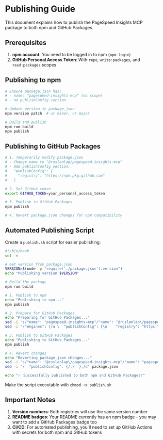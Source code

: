 # Publishing Guide

This document explains how to publish the PageSpeed Insights MCP package to both npm and GitHub Packages.

## Prerequisites

1. **npm account**: You need to be logged in to npm (`npm login`)
2. **GitHub Personal Access Token**: With `repo`, `write:packages`, and `read:packages` scopes

## Publishing to npm

```bash
# Ensure package.json has:
# - name: "pagespeed-insights-mcp" (no scope)
# - no publishConfig section

# Update version in package.json
npm version patch  # or minor, or major

# Build and publish
npm run build
npm publish
```

## Publishing to GitHub Packages

```bash
# 1. Temporarily modify package.json
# - Change name to "@ruslanlap/pagespeed-insights-mcp"
# - Add publishConfig section:
#   "publishConfig": {
#     "registry": "https://npm.pkg.github.com"
#   }

# 2. Set GitHub token
export GITHUB_TOKEN=your_personal_access_token

# 3. Publish to GitHub Packages
npm publish

# 4. Revert package.json changes for npm compatibility
```

## Automated Publishing Script

Create a `publish.sh` script for easier publishing:

```bash
#!/bin/bash
set -e

# Get version from package.json
VERSION=$(node -p "require('./package.json').version")
echo "Publishing version $VERSION"

# Build the package
npm run build

# 1. Publish to npm
echo "Publishing to npm..."
npm publish

# 2. Prepare for GitHub Packages
echo "Preparing for GitHub Packages..."
sed -i 's/"name": "pagespeed-insights-mcp"/"name": "@ruslanlap\/pagespeed-insights-mcp"/g' package.json
sed -i '/"engines": {/a \  "publishConfig": {\n    "registry": "https:\/\/npm.pkg.github.com"\n  },' package.json

# 3. Publish to GitHub Packages
echo "Publishing to GitHub Packages..."
npm publish

# 4. Revert changes
echo "Reverting package.json changes..."
sed -i 's/"name": "@ruslanlap\/pagespeed-insights-mcp"/"name": "pagespeed-insights-mcp"/g' package.json
sed -i '/  "publishConfig": {/,/  },/d' package.json

echo "✅ Successfully published to both npm and GitHub Packages!"
```

Make the script executable with `chmod +x publish.sh`

## Important Notes

1. **Version numbers**: Both registries will use the same version number
2. **README badges**: Your README currently has an npm badge - you may want to add a GitHub Packages badge too
3. **CI/CD**: For automated publishing, you'll need to set up GitHub Actions with secrets for both npm and GitHub tokens
